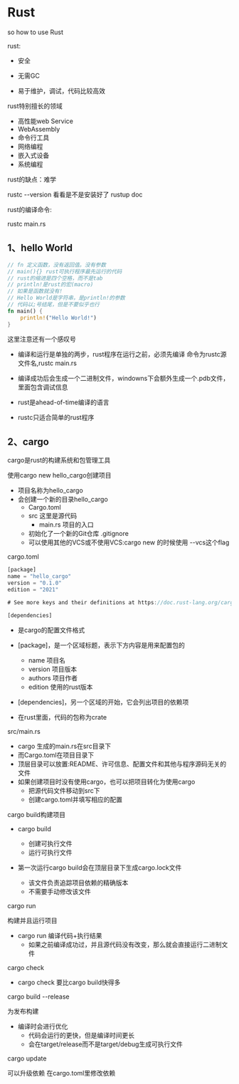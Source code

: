 # Rust

so how to use Rust

rust:

- 安全

- 无需GC

- 易于维护，调试，代码比较高效

rust特别擅长的领域

- 高性能web Service
- WebAssembly
- 命令行工具
- 网络编程
- 嵌入式设备
- 系统编程

rust的缺点：难学

rustc --version 看看是不是安装好了
rustup doc


rust的编译命令:

rustc main.rs

## 1、hello World

```rust
// fn 定义函数，没有返回值。没有参数
// main(){} rust可执行程序最先运行的代码
// rust的缩进是四个空格，而不是tab
// println!是rust的宏(macro)
// 如果是函数就没有!
// Hello World是字符串，是println!的参数
// 代码以;号结尾，但是不要似乎也行
fn main() {
    println!("Hello World!")
}
```

这里注意还有一个感叹号

- 编译和运行是单独的两步，rust程序在运行之前，必须先编译
命令为rustc源文件名,rustc main.rs

- 编译成功后会生成一个二进制文件，windowns下会额外生成一个.pdb文件，里面包含调试信息

- rust是ahead-of-time编译的语言

- rustc只适合简单的rust程序


## 2、cargo

cargo是rust的构建系统和包管理工具

使用cargo new hello_cargo创建项目

- 项目名称为hello_cargo
- 会创建一个新的目录hello_cargo
  - Cargo.toml 
  - src 这里是源代码
    - main.rs 项目的入口
  - 初始化了一个新的Git仓库  .gitignore
   - 可以使用其他的VCS或不使用VCS:cargo new 的时候使用 --vcs这个flag

cargo.toml

```rust
[package]
name = "hello_cargo"
version = "0.1.0"
edition = "2021"

# See more keys and their definitions at https://doc.rust-lang.org/cargo/reference/manifest.html

[dependencies]
```

- 是cargo的配置文件格式
- [package]，是一个区域标题，表示下方内容是用来配置包的
  - name 项目名
  - version 项目版本
  - authors 项目作者
  - edition 使用的rust版本

- [dependencies]，另一个区域的开始，它会列出项目的依赖项

- 在rust里面，代码的包称为crate


src/main.rs

- cargo 生成的main.rs在src目录下
- 而Cargo.toml在项目目录下
- 顶层目录可以放置:README、许可信息、配置文件和其他与程序源码无关的文件
- 如果创建项目时没有使用cargo，也可以把项目转化为使用cargo
  - 把源代码文件移动到src下
  - 创建cargo.toml并填写相应的配置

cargo build构建项目

- cargo build

  - 创建可执行文件
  - 运行可执行文件

- 第一次运行cargo build会在顶层目录下生成cargo.lock文件
  - 该文件负责追踪项目依赖的精确版本
  - 不需要手动修改该文件

cargo run 

构建并且运行项目

- cargo run 编译代码+执行结果
  - 如果之前编译成功过，并且源代码没有改变，那么就会直接运行二进制文件

cargo check

- cargo check 要比cargo build快得多

cargo build --release

为发布构建

- 编译时会进行优化
  - 代码会运行的更快，但是编译时间更长
  - 会在target/release而不是target/debug生成可执行文件

cargo update

可以升级依赖
在cargo.toml里修改依赖